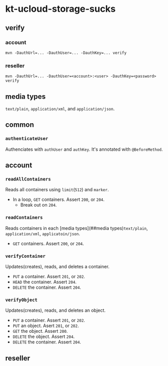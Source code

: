 # kt-ucloud-storage-sucks

## verify
### account
```
mvn -DauthUrl=... -DauthUser=... -DauthKey=... verify
```
### reseller
```
mvn -DauthUrl=... -DauthUser=<account>:<user> -DauthKey=<password> verify
```

## media types
`text/plain`, `application/xml`, and `application/json`.

## common

### `authenticateUser`
Authenciates with `authUser` and `authKey`. It's annotated with `@BeforeMethod`.

## account

### `readAllContainers`
Reads all containers using `limit`(`512`) and `marker`.
* In a loop, `GET` containers. Assert `200`, or `204`.
  * Break out on `204`.

### `readContainers`
Reads containers in each [media types](##media types)`text/plain`, `application/xml`, `applicatoin/json`.
* `GET` containers. Assert `200`, or `204`.

### `verifyContainer`
Updates(creates), reads, and deletes a container.
* `PUT` a container. Assert `201`, or `202`.
* `HEAD` the container. Assert `204`.
* `DELETE` the container. Assert `204`.

### `verifyObject`
Updates(creates), reads, and deletes an object.
* `PUT` a container. Assert `201`, or `202`.
* `PUT` an object. Asert `201`, or `202`.
* `GET` the object. Assert `200`.
* `DELETE` the object. Assert `204`.
* `DELETE` the container. Assert `204`.

## reseller
